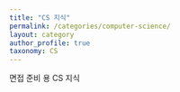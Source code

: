 ```yaml
---
title: "CS 지식"
permalink: /categories/computer-science/
layout: category
author_profile: true
taxonomy: CS
---
```


면접 준비 용 CS 지식